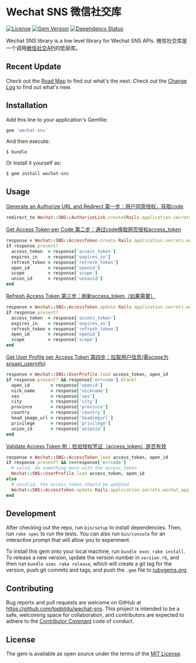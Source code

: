 # Wechat SNS 微信社交库

[![License](https://img.shields.io/badge/license-MIT-green.svg)](http://opensource.org/licenses/MIT)
[![Gem Version](https://badge.fury.io/rb/wechat-sns.svg)](https://badge.fury.io/rb/wechat-sns)
[![Dependency Status](https://gemnasium.com/badges/github.com/topbitdu/wechat-sns.svg)](https://gemnasium.com/github.com/topbitdu/wechat-sns)

Wechat SNS library is a low level library for Wechat SNS APIs. 微信社交库是一个调用[微信社交API](http://mp.weixin.qq.com/wiki/9/01f711493b5a02f24b04365ac5d8fd95.html)的低层库。



## Recent Update
Check out the [Road Map](ROADMAP.md) to find out what's the next.
Check out the [Change Log](CHANGELOG.md) to find out what's new.



## Installation

Add this line to your application's Gemfile:

```ruby
gem 'wechat-sns'
```

And then execute:

    $ bundle

Or install it yourself as:

    $ gem install wechat-sns



## Usage

[Generate an Authorize URL and Redirect 第一步：用户同意授权，获取code](http://mp.weixin.qq.com/wiki/9/01f711493b5a02f24b04365ac5d8fd95.html#.E7.AC.AC.E4.B8.80.E6.AD.A5.EF.BC.9A.E7.94.A8.E6.88.B7.E5.90.8C.E6.84.8F.E6.8E.88.E6.9D.83.EF.BC.8C.E8.8E.B7.E5.8F.96code)
```ruby
redirect_to Wechat::SNS::AuthorizeLink.create(Rails.application.secrets.wechat_app_id, 'http://product.company.com/promotion/page.html')
```

[Get Access Token per Code 第二步：通过code换取网页授权access_token](http://mp.weixin.qq.com/wiki/9/01f711493b5a02f24b04365ac5d8fd95.html#.E7.AC.AC.E4.BA.8C.E6.AD.A5.EF.BC.9A.E9.80.9A.E8.BF.87code.E6.8D.A2.E5.8F.96.E7.BD.91.E9.A1.B5.E6.8E.88.E6.9D.83access_token)
```ruby
response = Wechat::SNS::AccessToken.create Rails.application.secrets.wechat_app_id, Rails.application.secrets.wechat_app_secret, params[:code]
if response.present?
  access_token  = response['access_token']
  expires_in    = response['expires_in']
  refresh_token = response['refresh_token']
  open_id       = response['openid']
  scope         = response['scope']
  union_id      = response['unionid']
end
```

[Refresh Access Token 第三步：刷新access_token（如果需要）](http://mp.weixin.qq.com/wiki/9/01f711493b5a02f24b04365ac5d8fd95.html#.E7.AC.AC.E4.B8.89.E6.AD.A5.EF.BC.9A.E5.88.B7.E6.96.B0access_token.EF.BC.88.E5.A6.82.E6.9E.9C.E9.9C.80.E8.A6.81.EF.BC.89)
```ruby
response = Wechat::SNS::AccessToken.update Rails.application.secrets.wechat_app_id, refresh_token
if response.present?
  access_token  = response['access_token']
  expires_in    = response['expires_in']
  refresh_token = response['refresh_token']
  open_id       = response['openid']
  scope         = response['scope']
end
```

[Get User Profile per Access Token 第四步：拉取用户信息(需scope为 snsapi_userinfo)](http://mp.weixin.qq.com/wiki/9/01f711493b5a02f24b04365ac5d8fd95.html#.E7.AC.AC.E5.9B.9B.E6.AD.A5.EF.BC.9A.E6.8B.89.E5.8F.96.E7.94.A8.E6.88.B7.E4.BF.A1.E6.81.AF.28.E9.9C.80scope.E4.B8.BA_snsapi_userinfo.29)
```ruby
response = Wechat::SNS::UserProfile.load access_token, open_id
if response.present? && response['errcode'].blank?
  open_id        = response['openid']
  nick_name      = response['nickname']
  sex            = response['sex']
  city           = response['city']
  province       = response['province']
  country        = response['country']
  head_image_url = response['headimgurl']
  privilege      = response['privilege']
  union_id       = response['unionid']
end
```

[Validate Access Token 附：检验授权凭证（access_token）是否有效](http://mp.weixin.qq.com/wiki/9/01f711493b5a02f24b04365ac5d8fd95.html#.E9.99.84.EF.BC.9A.E6.A3.80.E9.AA.8C.E6.8E.88.E6.9D.83.E5.87.AD.E8.AF.81.EF.BC.88access_token.EF.BC.89.E6.98.AF.E5.90.A6.E6.9C.89.E6.95.88)
```ruby
response = Wechat::SNS::AccessToken.load access_token, open_id
if response.present? && 0==response['errcode']
  # valid, do something more with the access_token
  Wechat::SNS::UserProfile.load access_token, open_id
else
  # invalid, the access_token should be updated
  Wechat::SNS::AccessToken.update Rails.application.secrets.wechat_app_id, refresh_token
end
```



## Development

After checking out the repo, run `bin/setup` to install dependencies. Then, run `rake spec` to run the tests. You can also run `bin/console` for an interactive prompt that will allow you to experiment.

To install this gem onto your local machine, run `bundle exec rake install`. To release a new version, update the version number in `version.rb`, and then run `bundle exec rake release`, which will create a git tag for the version, push git commits and tags, and push the `.gem` file to [rubygems.org](https://rubygems.org).



## Contributing

Bug reports and pull requests are welcome on GitHub at https://github.com/topbitdu/wechat-sns. This project is intended to be a safe, welcoming space for collaboration, and contributors are expected to adhere to the [Contributor Covenant](http://contributor-covenant.org) code of conduct.



## License

The gem is available as open source under the terms of the [MIT License](http://opensource.org/licenses/MIT).
